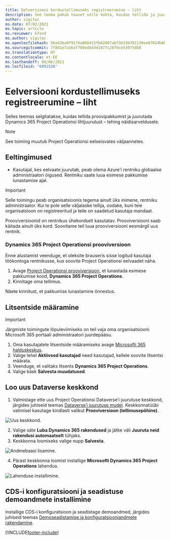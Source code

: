 ```yaml
---
title: Eelversiooni kordustellimuseks registreerumine – liht
description: See teema pakub teavet selle kohta, kuidas tellida ja juurutada Project Operations Lite’i juurutust – tehing näidisarveldusele.
author: sigitac
ms.date: 07/02/2021
ms.topic: article
ms.reviewer: kfend
ms.author: sigitac
ms.openlocfilehash: 5ba43ba9f917da068415fb62067ab73433b701139ee07014b6bd8c02612008ce
ms.sourcegitcommit: 7f8d1e7a16af769adb43d1877c28fdce53975db8
ms.translationtype: HT
ms.contentlocale: et-EE
ms.lasthandoff: 08/06/2021
ms.locfileid: "6991526"
---
```

# <a name="sign-up-for-a-preview-subscription---lite"></a>Eelversiooni kordustellimuseks registreerumine – liht 

Selles teemas selgitatakse, kuidas tellida proovipakkumist ja juurutada Dynamics 365 Project Operationsi lihtjuurutust  – tehing näidisarveldusele.

> [!NOTE]
> See toiming muutub Project Operationsi eelseisvates väljaannetes.

## <a name="prerequisites"></a>Eeltingimused
- Kasutajal, kes eelvaate juurutab, peab olema Azure'i rentniku globaalse administraatori õigused. Rentniku saate luua esimese pakkumise lunastamise ajal.

> [!IMPORTANT]
> Selle toimingu peab organisatsioonis tegema ainult üks inimene, rentniku administraator. Kui te pole selle väljalaske tellija, oodake, kuni teie organisatsioon on registreeritud ja teile on saadetud kasutaja mandaat.
> 
> Prooviversioonid on rentnikus ühekordselt kasutatav. Prooviversiooni saab käitada ainult üks kord. Soovitame teil luua prooviversiooni eesmärgil uus rentnik.

### <a name="dynamics-365-project-operations-trial"></a>Dynamics 365 Project Operationsi prooviversioon 

Enne alustamist veenduge, et oleksite brauseris sisse logitud kasutaja töökontoga rentnikusse, kus soovite Project Operationsi eelvaadet näha.

1. Avage [Project Operationsi prooviversioon](https://aka.ms/try-po), et lunastada esimese pakkumise kood, **Dynamics 365 Project Operations**.
2. Kinnitage oma tellimus.

  Näete kinnitust, et pakkumise lunastamine õnnestus.

## <a name="assign-licenses"></a>Litsentside määramine

> [!IMPORTANT]
> Järgmiste toimingute lõpuleviimiseks on teil vaja oma organisatsiooni Microsoft 365 portaali administraatori juurdepääsu.


1. Oma kasutajatele litsentside määramiseks avage [Microsofti 365 halduskeskus](https://portal.office.com/).
2. Valige lehel **Aktiivsed kasutajad** need kasutajad, kellele soovite litsentsi määrata.
3. Veenduge, et valitaks litsents **Dynamics 365 Project Operations**. 
4. Valige käsk **Salvesta muudatused**.

## <a name="create-a-new-dataverse-environment"></a>Loo uus Dataverse keskkond

1. Valmistage ette uus Project Operationsi Dataverse’i juurutuse keskkond, järgides juhiseid teemas [Dataverse’i juurutuse mudel](lite-deployment.md). Keskkonnatüübi valimisel kasutage kindlasti valikut **Prooviversioon (tellimusepõhine)**.

  ![Uus keskkond.](./media/19CreateEnvironment.png)

2. Valige säte **Luba Dynamics 365 rakendused** ja jätke väli **Juuruta neid rakendusi automaatselt** tühjaks.  
3. Keskkonna loomiseks valige nupp **Salvesta**.

  ![Andmebaasi lisamine.](./media/20CreateEnvironment1.png)

4. Pärast keskkonna loomist installige **Microsofti Dynamics 365 Project Operations** lahendus. 

![Lahenduse installimine.](./media/21InstallSolution.png)

## <a name="install-a-cds-configuration-and-setup-demo-data"></a>CDS-i konfiguratsiooni ja seadistuse demoandmete installimine

Installige CDS-i konfiguratsioon ja seadistage demoandmed, järgides juhiseid teemas [Demoseadistamise ja konfiguratsiooniandmete rakendamine](lite-apply-demo-setup-config-data.md).


[!INCLUDE[footer-include](../includes/footer-banner.md)]
